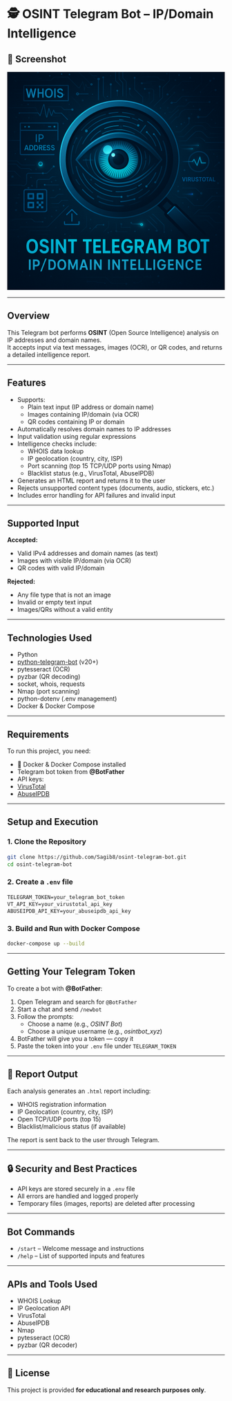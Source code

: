 # 🕵️ OSINT Telegram Bot – IP/Domain Intelligence

## 📸 Screenshot
![Bot Screenshot](screenshot.png)

---

##  Overview

This Telegram bot performs **OSINT** (Open Source Intelligence) analysis on IP addresses and domain names.  
It accepts input via text messages, images (OCR), or QR codes, and returns a detailed intelligence report.

---

##  Features

- Supports:
  -  Plain text input (IP address or domain name)  
  -  Images containing IP/domain (via OCR)  
  -  QR codes containing IP or domain  
- Automatically resolves domain names to IP addresses
- Input validation using regular expressions
- Intelligence checks include:
  - WHOIS data lookup  
  - IP geolocation (country, city, ISP)  
  - Port scanning (top 15 TCP/UDP ports using Nmap)  
  - Blacklist status (e.g., VirusTotal, AbuseIPDB)  
- Generates an HTML report and returns it to the user
- Rejects unsupported content types (documents, audio, stickers, etc.)
- Includes error handling for API failures and invalid input

---

##  Supported Input

**Accepted:**
- Valid IPv4 addresses and domain names (as text)
- Images with visible IP/domain (via OCR)
- QR codes with valid IP/domain

**Rejected:**
- Any file type that is not an image
- Invalid or empty text input
- Images/QRs without a valid entity

---

##  Technologies Used

- Python
- [python-telegram-bot](https://github.com/python-telegram-bot/python-telegram-bot) (v20+)
- pytesseract (OCR)
- pyzbar (QR decoding)
- socket, whois, requests
- Nmap (port scanning)
- python-dotenv (.env management)
- Docker & Docker Compose

---

##  Requirements

To run this project, you need:

- 🐳 Docker & Docker Compose installed  
-  Telegram bot token from **@BotFather**  
-  API keys:
  - [VirusTotal](https://www.virustotal.com/gui/join-us)
  - [AbuseIPDB](https://www.abuseipdb.com/)

---

##  Setup and Execution

### 1. Clone the Repository

```bash
git clone https://github.com/Sagib8/osint-telegram-bot.git
cd osint-telegram-bot
```

### 2. Create a `.env` file

```env
TELEGRAM_TOKEN=your_telegram_bot_token
VT_API_KEY=your_virustotal_api_key
ABUSEIPDB_API_KEY=your_abuseipdb_api_key
```

### 3. Build and Run with Docker Compose

```bash
docker-compose up --build
```

---

##  Getting Your Telegram Token

To create a bot with **@BotFather**:

1. Open Telegram and search for `@BotFather`  
2. Start a chat and send `/newbot`  
3. Follow the prompts:
   - Choose a name (e.g., *OSINT Bot*)
   - Choose a unique username (e.g., *osintbot_xyz*)
4. BotFather will give you a token — copy it
5. Paste the token into your `.env` file under `TELEGRAM_TOKEN`

---

## 📄 Report Output

Each analysis generates an `.html` report including:

- WHOIS registration information
- IP Geolocation (country, city, ISP)
- Open TCP/UDP ports (top 15)
- Blacklist/malicious status (if available)

The report is sent back to the user through Telegram.

---

## 🔒 Security and Best Practices

- API keys are stored securely in a `.env` file
- All errors are handled and logged properly
- Temporary files (images, reports) are deleted after processing

---

##  Bot Commands

- `/start` – Welcome message and instructions  
- `/help` – List of supported inputs and features

---

##  APIs and Tools Used

- WHOIS Lookup  
- IP Geolocation API  
- VirusTotal  
- AbuseIPDB  
- Nmap  
- pytesseract (OCR)  
- pyzbar (QR decoder)

---

## 📜 License

This project is provided **for educational and research purposes only**.
